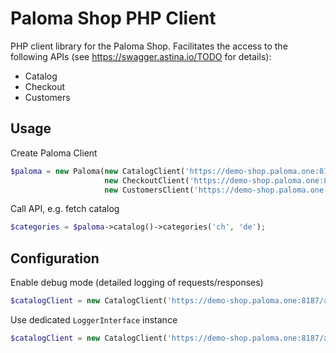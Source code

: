Paloma Shop PHP Client
========

PHP client library for the Paloma Shop. Facilitates the access to the following APIs (see https://swagger.astina.io/TODO for details):

- Catalog
- Checkout
- Customers

## Usage
Create Paloma Client
```php
$paloma = new Paloma(new CatalogClient('https://demo-shop.paloma.one:8187/api', 'yourAPIKey'),
                     new CheckoutClient('https://demo-shop.paloma.one:8188/api', 'yourAPIKey'),
                     new CustomersClient('https://demo-shop.paloma.one:8189/api', 'yourAPIKey'));
```
Call API, e.g. fetch catalog
```php
$categories = $paloma->catalog()->categories('ch', 'de');
```

## Configuration
Enable debug mode (detailed logging of requests/responses)
```php
$catalogClient = new CatalogClient('https://demo-shop.paloma.one:8187/api', 'yourAPIKey', true)
```
Use dedicated `LoggerInterface` instance
```php
$catalogClient = new CatalogClient('https://demo-shop.paloma.one:8187/api', 'yourAPIKey', true, $myLogger);
```

